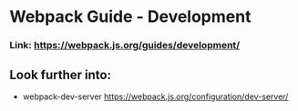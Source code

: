 # Webpack Guide - Development

### Link: https://webpack.js.org/guides/development/

## Look further into:

* webpack-dev-server https://webpack.js.org/configuration/dev-server/